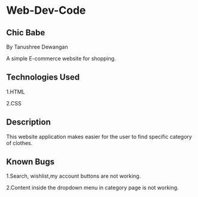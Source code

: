 # Web-Dev-Code
## Chic Babe 
By Tanushree Dewangan

A simple E-commerce website for shopping.
## Technologies Used
1.HTML

2.CSS
## Description
This website application makes easier for the user to find specific category of clothes.
## Known Bugs
1.Search, wishlist,my account buttons are not working.

2.Content inside the dropdown menu in category page is not working.
